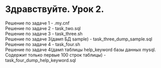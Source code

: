 # Здравствуйте. Урок 2.
Решение по задаче 1 - .my.cnf<br>
Решение по задаче 2 - task_two.sql<br>
Решение по задаче 3 - task_three.sh<br>
Решение по задаче 3(дамп БД sample) - task_three_dump_sample.sql<br>
Решение по задаче 4 - task_four.sh<br>
Решение по задаче 4(дамп таблицы help_keyword базы данных mysql. Содержит только первые 100 строк таблицы) - task_four_dump_help_keyword.sql<br>
